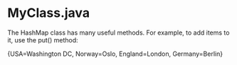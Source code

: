 # MyClass.java

The HashMap class has many useful methods. For example, to add items to it, use the put() method:

{USA=Washington DC, Norway=Oslo, England=London, Germany=Berlin}
